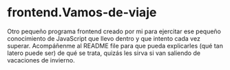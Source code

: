 # frontend.Vamos-de-viaje
Otro pequeño programa frontend creado por mi para ejercitar ese pequeño conocimiento de JavaScript que llevo dentro y que intento cada vez superar. Acompáñenme al README file para que pueda explicarles (qué tan latero puede ser) de qué se trata, quizás les sirva si van saliendo de vacaciones de invierno.
